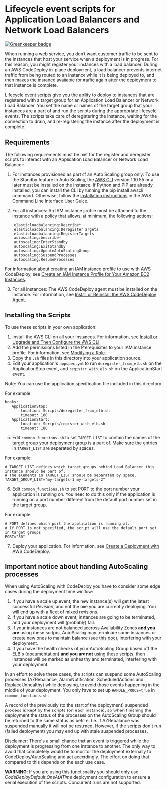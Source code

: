 # Lifecycle event scripts for Application Load Balancers and Network Load Balancers

[![Greenkeeper badge](https://badges.greenkeeper.io/pavankumarbvrm/node-js-sample.svg)](https://greenkeeper.io/)

When running a web service, you don't want customer traffic to be sent to the instances that host your service when a deployment is in progress. For this reason, you might register your instances with a load balancer. During an AWS CodeDeploy in-place deployment, a load balancer prevents internet traffic from being routed to an instance while it is being deployed to, and then makes the instance available for traffic again after the deployment to that instance is complete.

Lifecycle event scripts give you the ability to deploy to instances that are registered with a target group for an Application Load Balancer or Network Load Balancer. You set the name or names of the target group that your instances are a part of and run the scripts during the appropriate lifecycle events. The scripts take care of deregistering the instance, waiting for the connection to drain, and re-registering the instance after the deployment is complete.

## Requirements

The following requirements must be met for the register and deregister scripts to interact with an Application Load Balancer or Network Load Balancer:

1.  For instances provisioned as part of an Auto Scaling group only: To use the Standby feature in Auto Scaling, the [AWS CLI](http://aws.amazon.com/cli/) version 1.10.55 or a later must be installed on the instance. If Python and PIP are already installed, you can install the CLI by running the pip install awscli command. Otherwise, follow the [installation instructions](http://docs.aws.amazon.com/cli/latest/userguide/installing.html) in the AWS Command Line Interface User Guide.

2.  For all instances: An IAM instance profile must be attached to the instance with a policy that allows, at minimum, the following actions:


```
    elasticloadbalancing:Describe*
    elasticloadbalancing:DeregisterTargets
    elasticloadbalancing:RegisterTargets
    autoscaling:Describe*
    autoscaling:EnterStandby
    autoscaling:ExitStandby
    autoscaling:UpdateAutoScalingGroup
    autoscaling:SuspendProcesses
    autoscaling:ResumeProcesses
```

For information about creating an IAM instance profile to use with AWS CodeDeploy, see [Create an IAM Instance Profile for Your Amazon EC2 Instances](http://docs.aws.amazon.com/codedeploy/latest/userguide/how-to-create-iam-instance-profile.html).

3. For all instances: The AWS CodeDeploy agent must be installed on the instance. For information, see [Install or Reinstall the AWS CodeDeploy Agent](http://docs.aws.amazon.com/codedeploy/latest/userguide/codedeploy-agent-operations-install.html).


## Installing the Scripts

To use these scripts in your own application:

1. Install the AWS CLI on all your instances. For information, see [Install or Upgrade and Then Configure the AWS CLI](http://docs.aws.amazon.com/codedeploy/latest/userguide/getting-started-configure-cli.html).
2. Add the permissions listed in the Prerequisites to your IAM instance profile. For information, see [Modifying a Role](http://docs.aws.amazon.com/IAM/latest/UserGuide/id_roles_manage_modify.html).
3. Copy the `.sh` files in this directory into your application source.
4. Edit your application's `appspec.yml` to run `deregister_from_elb.sh` on the ApplicationStop event,
and `register_with_elb.sh` on the ApplicationStart event.

Note: You can use the application specification file included in this directory

For example:

```
hooks:
   ApplicationStop:
     - location: Scripts/deregister_from_elb.sh
       timeout: 180
   ApplicationStart:
     - location: Scripts/register_with_elb.sh
       timeout: 180
```

5. Edit `common_functions.sh` to set `TARGET_LIST` to contain the names of the target group your deployment group is a part of. Make sure the entries in `TARGET_LIST` are separated by spaces.

For example:

```
# TARGET_LIST defines which target groups behind Load Balancer this instance should be part of.
# The elements in TARGET_LIST should be separated by space.
TARGET_GROUP_LIST="my-targets-1 my-targets-2"
```

6. Edit `common_functions.sh` to set PORT to the port number your application is running on. You need to do this only if the application is running on a port number different from the default port number set in the target group.

For example:

```
# PORT defines which port the application is running at.
# If PORT is not specified, the script will use the default port set in target groups
PORT="80"
```

7. Deploy your application. For information, see [Create a Deployment with AWS CodeDeploy](http://docs.aws.amazon.com/codedeploy/latest/userguide/deployments-create.html).

## Important notice about handling AutoScaling processes

When using AutoScaling with CodeDeploy you have to consider some edge cases during the deployment time window:

1. If you have a scale up event, the new instance(s) will get the latest successful *Revision*, and not the one you are currently deploying. You will end up with a fleet of mixed revisions.
2. If you have a scale down event, instances are going to be terminated, and your deployment will (probably) fail.
3. If your instances are not balanced accross Availability Zones **and you are** using these scripts, AutoScaling may terminate some instances or create new ones to maintain balance (see [this doc](http://docs.aws.amazon.com/autoscaling/latest/userguide/as-suspend-resume-processes.html#process-types)), interfering with your deployment.
4. If you have the health checks of your AutoScaling Group based off the ELB's ([documentation](http://docs.aws.amazon.com/autoscaling/latest/userguide/healthcheck.html)) **and you are not** using these scripts, then instances will be marked as unhealthy and terminated, interfering with your deployment.

In an effort to solve these cases, the scripts can suspend some AutoScaling processes (AZRebalance, AlarmNotification, ScheduledActions and ReplaceUnhealthy) while deploying, to avoid those events happening in the middle of your deployment. You only have to set up `HANDLE_PROCS=true` in `common_functions.sh`.

A record of the previously (to the start of the deployment) suspended process is kept by the scripts (on each instance), so when finishing the deployment the status of the processes on the AutoScaling Group should be returned to the same status as before. I.e. if AZRebalance was suspended manually it will not be resumed. However, if the scripts don't run (failed deployment) you may end up with stale suspended processes.

Disclaimer: There's a small chance that an event is triggered while the deployment is progressing from one instance to another. The only way to avoid that completely would be to monitor the deployment externally to CodeDeploy/AutoScaling and act accordingly. The effort on doing that compared to this depends on the each use case.

**WARNING**: If you are using this functionality you should only use *CodeDeployDefault.OneAtATime* deployment configuration to ensure a serial execution of the scripts. Concurrent runs are not supported.
